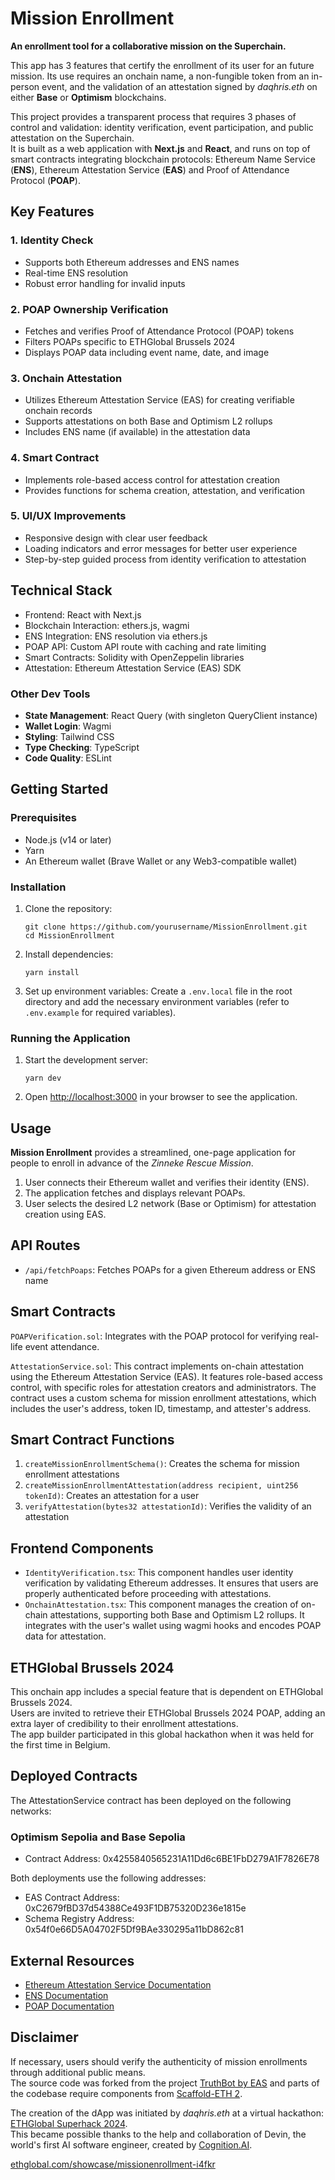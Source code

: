 # Mission Enrollment

**An enrollment tool for a collaborative mission on the Superchain.**

This app has 3 features that certify the enrollment of its user for an future mission.
Its use requires an onchain name, a non-fungible token from an in-person event, and the validation of an attestation signed by _daqhris.eth_ on either **Base** or **Optimism** blockchains.

This project provides a transparent process that requires 3 phases of control and validation: identity verification, event participation, and public attestation on the Superchain.  
It is built as a web application with **Next.js** and **React**, and runs on top of smart contracts integrating blockchain protocols: Ethereum Name Service (**ENS**), Ethereum Attestation Service (**EAS**) and Proof of Attendance Protocol (**POAP**).

## Key Features

### 1. Identity Check

- Supports both Ethereum addresses and ENS names
- Real-time ENS resolution
- Robust error handling for invalid inputs

### 2. POAP Ownership Verification

- Fetches and verifies Proof of Attendance Protocol (POAP) tokens
- Filters POAPs specific to ETHGlobal Brussels 2024
- Displays POAP data including event name, date, and image

### 3. Onchain Attestation

- Utilizes Ethereum Attestation Service (EAS) for creating verifiable onchain records
- Supports attestations on both Base and Optimism L2 rollups
- Includes ENS name (if available) in the attestation data

### 4. Smart Contract

- Implements role-based access control for attestation creation
- Provides functions for schema creation, attestation, and verification

### 5. UI/UX Improvements

- Responsive design with clear user feedback
- Loading indicators and error messages for better user experience
- Step-by-step guided process from identity verification to attestation

## Technical Stack

- Frontend: React with Next.js
- Blockchain Interaction: ethers.js, wagmi
- ENS Integration: ENS resolution via ethers.js
- POAP API: Custom API route with caching and rate limiting
- Smart Contracts: Solidity with OpenZeppelin libraries
- Attestation: Ethereum Attestation Service (EAS) SDK

### Other Dev Tools

- **State Management**: React Query (with singleton QueryClient instance)
- **Wallet Login**: Wagmi
- **Styling**: Tailwind CSS
- **Type Checking**: TypeScript
- **Code Quality**: ESLint

## Getting Started

### Prerequisites

- Node.js (v14 or later)
- Yarn
- An Ethereum wallet (Brave Wallet or any Web3-compatible wallet)

### Installation

1. Clone the repository:

   ```
   git clone https://github.com/yourusername/MissionEnrollment.git
   cd MissionEnrollment
   ```

2. Install dependencies:

   ```
   yarn install
   ```

3. Set up environment variables:
   Create a `.env.local` file in the root directory and add the necessary environment variables (refer to `.env.example` for required variables).

### Running the Application

1. Start the development server:

   ```
   yarn dev
   ```

2. Open [http://localhost:3000](http://localhost:3000) in your browser to see the application.

## Usage

**Mission Enrollment** provides a streamlined, one-page application for people to enroll in advance of the _Zinneke Rescue Mission_.

1. User connects their Ethereum wallet and verifies their identity (ENS).
2. The application fetches and displays relevant POAPs.
3. User selects the desired L2 network (Base or Optimism) for attestation creation using EAS.

## API Routes

- `/api/fetchPoaps`: Fetches POAPs for a given Ethereum address or ENS name

## Smart Contracts

`POAPVerification.sol`: Integrates with the POAP protocol for verifying real-life event attendance.

`AttestationService.sol`: This contract implements on-chain attestation using the Ethereum Attestation Service (EAS). It features role-based access control, with specific roles for attestation creators and administrators. The contract uses a custom schema for mission enrollment attestations, which includes the user's address, token ID, timestamp, and attester's address.

## Smart Contract Functions

1. `createMissionEnrollmentSchema()`: Creates the schema for mission enrollment attestations
2. `createMissionEnrollmentAttestation(address recipient, uint256 tokenId)`: Creates an attestation for a user
3. `verifyAttestation(bytes32 attestationId)`: Verifies the validity of an attestation

## Frontend Components

- `IdentityVerification.tsx`: This component handles user identity verification by validating Ethereum addresses. It ensures that users are properly authenticated before proceeding with attestations.
- `OnchainAttestation.tsx`: This component manages the creation of on-chain attestations, supporting both Base and Optimism L2 rollups. It integrates with the user's wallet using wagmi hooks and encodes POAP data for attestation.

## ETHGlobal Brussels 2024

This onchain app includes a special feature that is dependent on ETHGlobal Brussels 2024.  
Users are invited to retrieve their ETHGlobal Brussels 2024 POAP, adding an extra layer of credibility to their enrollment attestations.  
The app builder participated in this global hackathon when it was held for the first time in Belgium.

## Deployed Contracts

The AttestationService contract has been deployed on the following networks:

### Optimism Sepolia and Base Sepolia
- Contract Address: 0x4255840565231A11Dd6c6BE1FbD279A1F7826E78

Both deployments use the following addresses:
- EAS Contract Address: 0xC2679fBD37d54388Ce493F1DB75320D236e1815e
- Schema Registry Address: 0x54f0e66D5A04702F5Df9BAe330295a11bD862c81

## External Resources

- [Ethereum Attestation Service Documentation](https://docs.attest.sh/)
- [ENS Documentation](https://docs.ens.domains/)
- [POAP Documentation](https://documentation.poap.tech/)


## Disclaimer

If necessary, users should verify the authenticity of mission enrollments through additional public means.  
The source code was forked from the project [TruthBot by EAS](https://github.com/ethereum-attestation-service/eas-is-true) and parts of the codebase require components from [Scaffold-ETH 2](https://github.com/scaffold-eth/scaffold-eth-2).

The creation of the dApp was initiated by _daqhris.eth_ at a virtual hackathon: [ETHGlobal Superhack 2024](https://ethglobal.com/events/superhack2024).  
This became possible thanks to the help and collaboration of Devin, the world's first AI software engineer, created by [Cognition.AI](https://www.cognition.ai/).

[ethglobal.com/showcase/missionenrollment-i4fkr](https://ethglobal.com/showcase/missionenrollment-i4fkr)
